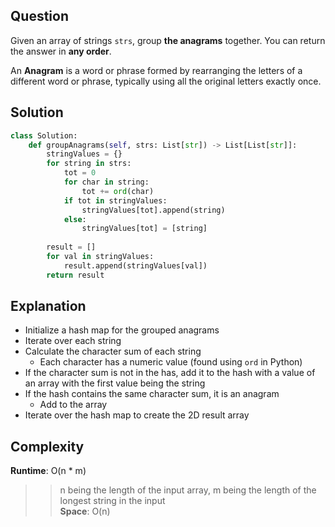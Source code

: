 ## Question
Given an array of strings `strs`, group **the anagrams** together. You can return the answer in **any order**.

An **Anagram** is a word or phrase formed by rearranging the letters of a different word or phrase, typically using all the original letters exactly once.

## Solution
```python
class Solution:
    def groupAnagrams(self, strs: List[str]) -> List[List[str]]:
        stringValues = {}
        for string in strs:
            tot = 0
            for char in string:
                tot += ord(char)
            if tot in stringValues:
                stringValues[tot].append(string)
            else:
                stringValues[tot] = [string]
        
        result = []
        for val in stringValues:
            result.append(stringValues[val])
        return result
```

## Explanation
- Initialize a hash map for the grouped anagrams
- Iterate over each string
- Calculate the character sum of each string
    * Each character has a numeric value (found using `ord` in Python)
- If the character sum is not in the has, add it to the hash with a value of an array with the first value being the string
- If the hash contains the same character sum, it is an anagram
    * Add to the array
- Iterate over the hash map to create the 2D result array

## Complexity
**Runtime**: O(n * m) <br/>
>> n being the length of the input array, m being the length of the longest string in the input <br />
**Space**: O(n)